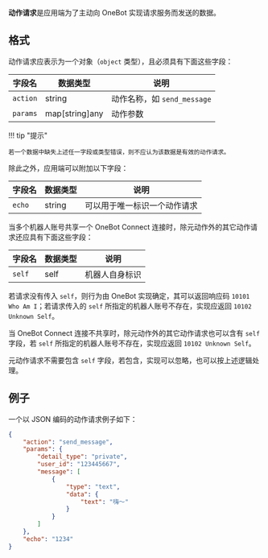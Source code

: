 **动作请求**是应用端为了主动向 OneBot 实现请求服务而发送的数据。

## 格式

动作请求应表示为一个对象（`object` 类型），且必须具有下面这些字段：

字段名 | 数据类型 | 说明
--- | --- | ---
`action` | string | 动作名称，如 `send_message`
`params` | map[string]any | 动作参数

!!! tip "提示"

    若一个数据中缺失上述任一字段或类型错误，则不应认为该数据是有效的动作请求。

除此之外，应用端可以附加以下字段：

字段名 | 数据类型 | 说明
--- | --- | ---
`echo` | string | 可以用于唯一标识一个动作请求

当多个机器人账号共享一个 OneBot Connect 连接时，除元动作外的其它动作请求还应具有下面这些字段：

字段名 | 数据类型 | 说明
--- | --- | ---
`self` | self | 机器人自身标识

若请求没有传入 `self`，则行为由 OneBot 实现确定，其可以返回响应码 `10101 Who Am I`；若请求传入的 `self` 所指定的机器人账号不存在，实现应返回 `10102 Unknown Self`。

当 OneBot Connect 连接不共享时，除元动作外的其它动作请求也可以含有 `self` 字段，若 `self` 所指定的机器人账号不存在，实现应返回 `10102 Unknown Self`。

元动作请求不需要包含 `self` 字段，若包含，实现可以忽略，也可以按上述逻辑处理。

## 例子

一个以 JSON 编码的动作请求例子如下：

```json
{
    "action": "send_message",
    "params": {
        "detail_type": "private",
        "user_id": "123445667",
        "message": [
            {
                "type": "text",
                "data": {
                    "text": "嗨～"
                }
            }
        ]
    },
    "echo": "1234"
}
```
